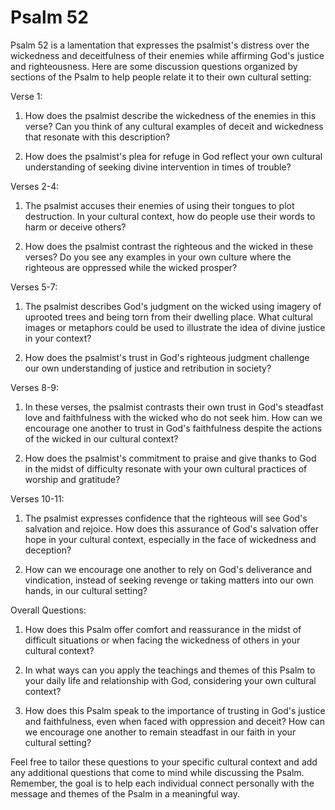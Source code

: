# Psalm 52

Psalm 52 is a lamentation that expresses the psalmist's distress over the wickedness and deceitfulness of their enemies while affirming God's justice and righteousness. Here are some discussion questions organized by sections of the Psalm to help people relate it to their own cultural setting:

Verse 1:

1. How does the psalmist describe the wickedness of the enemies in this verse? Can you think of any cultural examples of deceit and wickedness that resonate with this description?

2. How does the psalmist's plea for refuge in God reflect your own cultural understanding of seeking divine intervention in times of trouble?

Verses 2-4:

1. The psalmist accuses their enemies of using their tongues to plot destruction. In your cultural context, how do people use their words to harm or deceive others?

2. How does the psalmist contrast the righteous and the wicked in these verses? Do you see any examples in your own culture where the righteous are oppressed while the wicked prosper?

Verses 5-7:

1. The psalmist describes God's judgment on the wicked using imagery of uprooted trees and being torn from their dwelling place. What cultural images or metaphors could be used to illustrate the idea of divine justice in your context?

2. How does the psalmist's trust in God's righteous judgment challenge our own understanding of justice and retribution in society?

Verses 8-9:

1. In these verses, the psalmist contrasts their own trust in God's steadfast love and faithfulness with the wicked who do not seek him. How can we encourage one another to trust in God's faithfulness despite the actions of the wicked in our cultural context?

2. How does the psalmist's commitment to praise and give thanks to God in the midst of difficulty resonate with your own cultural practices of worship and gratitude?

Verses 10-11:

1. The psalmist expresses confidence that the righteous will see God's salvation and rejoice. How does this assurance of God's salvation offer hope in your cultural context, especially in the face of wickedness and deception?

2. How can we encourage one another to rely on God's deliverance and vindication, instead of seeking revenge or taking matters into our own hands, in our cultural setting?

Overall Questions:

1. How does this Psalm offer comfort and reassurance in the midst of difficult situations or when facing the wickedness of others in your cultural context?

2. In what ways can you apply the teachings and themes of this Psalm to your daily life and relationship with God, considering your own cultural context?

3. How does this Psalm speak to the importance of trusting in God's justice and faithfulness, even when faced with oppression and deceit? How can we encourage one another to remain steadfast in our faith in your cultural setting?

Feel free to tailor these questions to your specific cultural context and add any additional questions that come to mind while discussing the Psalm. Remember, the goal is to help each individual connect personally with the message and themes of the Psalm in a meaningful way.